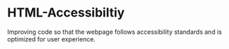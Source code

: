 # HTML-Accessibiltiy
Improving code so that the webpage follows accessibility standards and is optimized for user experience.
